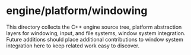 # engine/platform/windowing

This directory collects the C++ engine source tree, platform abstraction layers for windowing, input, and file systems, window system integration.
Future additions should place additional contributions to window system integration here to keep related work easy to discover.
